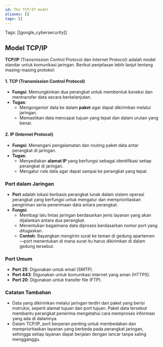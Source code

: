 ```yaml
---
id: The TCP/IP model
aliases: []
tags: []
---
```


Tags: [[google_cybersecurity]]

## Model TCP/IP

**TCP/IP** (Transmission Control Protocol dan Internet Protocol) adalah model standar untuk komunikasi jaringan. Berikut penjelasan lebih lanjut tentang masing-masing protokol:

#### 1. **TCP (Transmission Control Protocol)**

- **Fungsi**: Memungkinkan dua perangkat untuk membentuk koneksi dan mentransfer data secara berkelanjutan.
- **Tugas**:
  - Mengorganisir data ke dalam **paket** agar dapat dikirimkan melalui jaringan.
  - Memastikan data mencapai tujuan yang tepat dan dalam urutan yang benar.

#### 2. **IP (Internet Protocol)**

- **Fungsi**: Menangani pengalamatan dan routing paket data antar perangkat di jaringan.
- **Tugas**:
  - Menyediakan **alamat IP** yang berfungsi sebagai identifikasi setiap perangkat di jaringan.
  - Mengatur rute data agar dapat sampai ke perangkat yang tepat.

### **Port dalam Jaringan**

- **Port** adalah lokasi berbasis perangkat lunak dalam sistem operasi perangkat yang berfungsi untuk mengatur dan memprioritaskan pengiriman serta penerimaan data antara perangkat.
- **Fungsi**:
  - Membagi lalu lintas jaringan berdasarkan jenis layanan yang akan dijalankan antara dua perangkat.
  - Menentukan bagaimana data diproses berdasarkan nomor port yang ditugaskan.
  - **Contoh**: Bayangkan mengirim surat ke teman di gedung apartemen—port menentukan di mana surat itu harus dikirimkan di dalam gedung tersebut.

### **Port Umum**

- **Port 25**: Digunakan untuk email (SMTP).
- **Port 443**: Digunakan untuk komunikasi internet yang aman (HTTPS).
- **Port 20**: Digunakan untuk transfer file (FTP).

### Catatan Tambahan

- Data yang dikirimkan melalui jaringan terdiri dari paket yang berisi instruksi, seperti alamat tujuan dan port tujuan. Paket data tersebut membantu perangkat penerima mengetahui cara memproses informasi yang ada di dalamnya.
- Dalam TCP/IP, port berperan penting untuk membedakan dan memprioritaskan layanan yang berbeda pada perangkat jaringan, sehingga setiap layanan dapat berjalan dengan lancar tanpa saling mengganggu.
